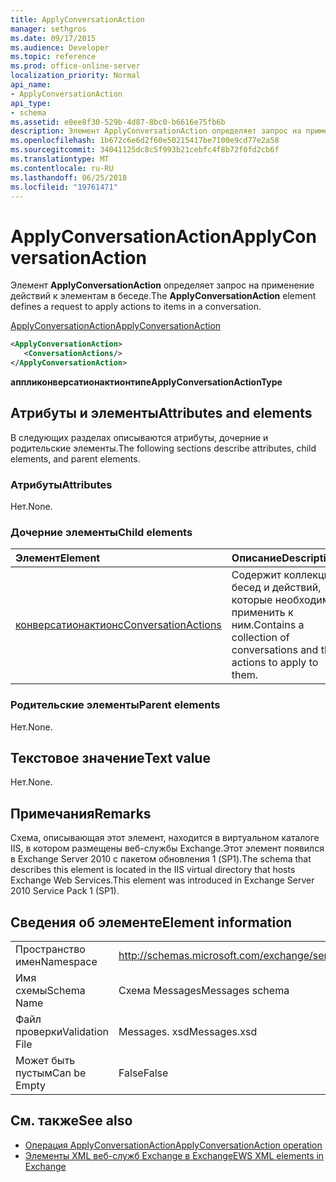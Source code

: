 ```yaml
---
title: ApplyConversationAction
manager: sethgros
ms.date: 09/17/2015
ms.audience: Developer
ms.topic: reference
ms.prod: office-online-server
localization_priority: Normal
api_name:
- ApplyConversationAction
api_type:
- schema
ms.assetid: e0ee8f30-529b-4d87-8bc0-b6616e75fb6b
description: Элемент ApplyConversationAction определяет запрос на применение действий к элементам в беседе.
ms.openlocfilehash: 1b672c6e6d2f60e50215417be7100e9cd77e2a58
ms.sourcegitcommit: 34041125dc8c5f993b21cebfc4f8b72f0fd2cb6f
ms.translationtype: MT
ms.contentlocale: ru-RU
ms.lasthandoff: 06/25/2018
ms.locfileid: "19761471"
---
```

# <a name="applyconversationaction"></a><span data-ttu-id="ba714-103">ApplyConversationAction</span><span class="sxs-lookup"><span data-stu-id="ba714-103">ApplyConversationAction</span></span>

<span data-ttu-id="ba714-104">Элемент **ApplyConversationAction** определяет запрос на применение действий к элементам в беседе.</span><span class="sxs-lookup"><span data-stu-id="ba714-104">The **ApplyConversationAction** element defines a request to apply actions to items in a conversation.</span></span> 
  
[<span data-ttu-id="ba714-105">ApplyConversationAction</span><span class="sxs-lookup"><span data-stu-id="ba714-105">ApplyConversationAction</span></span>](applyconversationaction.md)
  
```XML
<ApplyConversationAction>
   <ConversationActions/>
</ApplyConversationAction>
```

 <span data-ttu-id="ba714-106">**аппликонверсатионактионтипе**</span><span class="sxs-lookup"><span data-stu-id="ba714-106">**ApplyConversationActionType**</span></span>
## <a name="attributes-and-elements"></a><span data-ttu-id="ba714-107">Атрибуты и элементы</span><span class="sxs-lookup"><span data-stu-id="ba714-107">Attributes and elements</span></span>

<span data-ttu-id="ba714-108">В следующих разделах описываются атрибуты, дочерние и родительские элементы.</span><span class="sxs-lookup"><span data-stu-id="ba714-108">The following sections describe attributes, child elements, and parent elements.</span></span>
  
### <a name="attributes"></a><span data-ttu-id="ba714-109">Атрибуты</span><span class="sxs-lookup"><span data-stu-id="ba714-109">Attributes</span></span>

<span data-ttu-id="ba714-110">Нет.</span><span class="sxs-lookup"><span data-stu-id="ba714-110">None.</span></span>
  
### <a name="child-elements"></a><span data-ttu-id="ba714-111">Дочерние элементы</span><span class="sxs-lookup"><span data-stu-id="ba714-111">Child elements</span></span>

|<span data-ttu-id="ba714-112">**Элемент**</span><span class="sxs-lookup"><span data-stu-id="ba714-112">**Element**</span></span>|<span data-ttu-id="ba714-113">**Описание**</span><span class="sxs-lookup"><span data-stu-id="ba714-113">**Description**</span></span>|
|:-----|:-----|
|[<span data-ttu-id="ba714-114">конверсатионактионс</span><span class="sxs-lookup"><span data-stu-id="ba714-114">ConversationActions</span></span>](conversationactions.md) <br/> |<span data-ttu-id="ba714-115">Содержит коллекцию бесед и действий, которые необходимо применить к ним.</span><span class="sxs-lookup"><span data-stu-id="ba714-115">Contains a collection of conversations and the actions to apply to them.</span></span>  <br/> |
   
### <a name="parent-elements"></a><span data-ttu-id="ba714-116">Родительские элементы</span><span class="sxs-lookup"><span data-stu-id="ba714-116">Parent elements</span></span>

<span data-ttu-id="ba714-117">Нет.</span><span class="sxs-lookup"><span data-stu-id="ba714-117">None.</span></span>
  
## <a name="text-value"></a><span data-ttu-id="ba714-118">Текстовое значение</span><span class="sxs-lookup"><span data-stu-id="ba714-118">Text value</span></span>

<span data-ttu-id="ba714-119">Нет.</span><span class="sxs-lookup"><span data-stu-id="ba714-119">None.</span></span>
  
## <a name="remarks"></a><span data-ttu-id="ba714-120">Примечания</span><span class="sxs-lookup"><span data-stu-id="ba714-120">Remarks</span></span>

<span data-ttu-id="ba714-121">Схема, описывающая этот элемент, находится в виртуальном каталоге IIS, в котором размещены веб-службы Exchange.Этот элемент появился в Exchange Server 2010 с пакетом обновления 1 (SP1).</span><span class="sxs-lookup"><span data-stu-id="ba714-121">The schema that describes this element is located in the IIS virtual directory that hosts Exchange Web Services.This element was introduced in Exchange Server 2010 Service Pack 1 (SP1).</span></span>
  
## <a name="element-information"></a><span data-ttu-id="ba714-122">Сведения об элементе</span><span class="sxs-lookup"><span data-stu-id="ba714-122">Element information</span></span>

|||
|:-----|:-----|
|<span data-ttu-id="ba714-123">Пространство имен</span><span class="sxs-lookup"><span data-stu-id="ba714-123">Namespace</span></span>  <br/> |http://schemas.microsoft.com/exchange/services/2006/messages  <br/> |
|<span data-ttu-id="ba714-124">Имя схемы</span><span class="sxs-lookup"><span data-stu-id="ba714-124">Schema Name</span></span>  <br/> |<span data-ttu-id="ba714-125">Схема Messages</span><span class="sxs-lookup"><span data-stu-id="ba714-125">Messages schema</span></span>  <br/> |
|<span data-ttu-id="ba714-126">Файл проверки</span><span class="sxs-lookup"><span data-stu-id="ba714-126">Validation File</span></span>  <br/> |<span data-ttu-id="ba714-127">Messages. xsd</span><span class="sxs-lookup"><span data-stu-id="ba714-127">Messages.xsd</span></span>  <br/> |
|<span data-ttu-id="ba714-128">Может быть пустым</span><span class="sxs-lookup"><span data-stu-id="ba714-128">Can be Empty</span></span>  <br/> |<span data-ttu-id="ba714-129">False</span><span class="sxs-lookup"><span data-stu-id="ba714-129">False</span></span>  <br/> |
   
## <a name="see-also"></a><span data-ttu-id="ba714-130">См. также</span><span class="sxs-lookup"><span data-stu-id="ba714-130">See also</span></span>

- [<span data-ttu-id="ba714-131">Операция ApplyConversationAction</span><span class="sxs-lookup"><span data-stu-id="ba714-131">ApplyConversationAction operation</span></span>](applyconversationaction-operation.md)
- [<span data-ttu-id="ba714-132">Элементы XML веб-служб Exchange в Exchange</span><span class="sxs-lookup"><span data-stu-id="ba714-132">EWS XML elements in Exchange</span></span>](ews-xml-elements-in-exchange.md)

